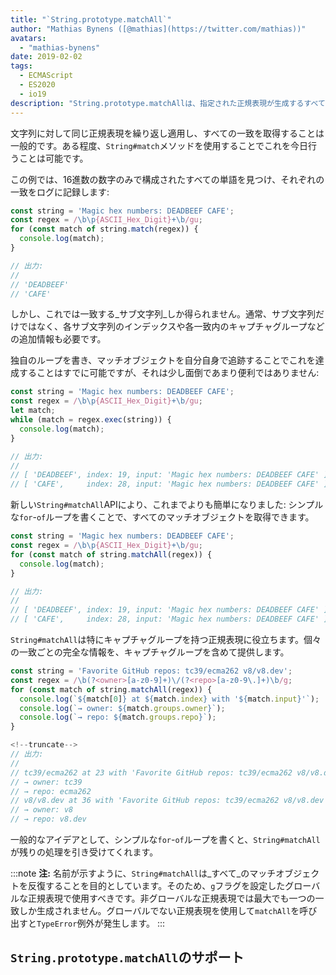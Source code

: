 ```yaml
---
title: "`String.prototype.matchAll`"
author: "Mathias Bynens ([@mathias](https://twitter.com/mathias))"
avatars: 
  - "mathias-bynens"
date: 2019-02-02
tags: 
  - ECMAScript
  - ES2020
  - io19
description: "String.prototype.matchAllは、指定された正規表現が生成するすべてのマッチオブジェクトを簡単に反復処理する方法を提供します。"
---
```

文字列に対して同じ正規表現を繰り返し適用し、すべての一致を取得することは一般的です。ある程度、`String#match`メソッドを使用することでこれを今日行うことは可能です。

この例では、16進数の数字のみで構成されたすべての単語を見つけ、それぞれの一致をログに記録します:

```js
const string = 'Magic hex numbers: DEADBEEF CAFE';
const regex = /\b\p{ASCII_Hex_Digit}+\b/gu;
for (const match of string.match(regex)) {
  console.log(match);
}

// 出力:
//
// 'DEADBEEF'
// 'CAFE'
```

しかし、これでは一致する_サブ文字列_しか得られません。通常、サブ文字列だけではなく、各サブ文字列のインデックスや各一致内のキャプチャグループなどの追加情報も必要です。

独自のループを書き、マッチオブジェクトを自分自身で追跡することでこれを達成することはすでに可能ですが、それは少し面倒であまり便利ではありません:

```js
const string = 'Magic hex numbers: DEADBEEF CAFE';
const regex = /\b\p{ASCII_Hex_Digit}+\b/gu;
let match;
while (match = regex.exec(string)) {
  console.log(match);
}

// 出力:
//
// [ 'DEADBEEF', index: 19, input: 'Magic hex numbers: DEADBEEF CAFE' ]
// [ 'CAFE',     index: 28, input: 'Magic hex numbers: DEADBEEF CAFE' ]
```

新しい`String#matchAll`APIにより、これまでよりも簡単になりました: シンプルな`for`-`of`ループを書くことで、すべてのマッチオブジェクトを取得できます。

```js
const string = 'Magic hex numbers: DEADBEEF CAFE';
const regex = /\b\p{ASCII_Hex_Digit}+\b/gu;
for (const match of string.matchAll(regex)) {
  console.log(match);
}

// 出力:
//
// [ 'DEADBEEF', index: 19, input: 'Magic hex numbers: DEADBEEF CAFE' ]
// [ 'CAFE',     index: 28, input: 'Magic hex numbers: DEADBEEF CAFE' ]
```

`String#matchAll`は特にキャプチャグループを持つ正規表現に役立ちます。個々の一致ごとの完全な情報を、キャプチャグループを含めて提供します。

```js
const string = 'Favorite GitHub repos: tc39/ecma262 v8/v8.dev';
const regex = /\b(?<owner>[a-z0-9]+)\/(?<repo>[a-z0-9\.]+)\b/g;
for (const match of string.matchAll(regex)) {
  console.log(`${match[0]} at ${match.index} with '${match.input}'`);
  console.log(`→ owner: ${match.groups.owner}`);
  console.log(`→ repo: ${match.groups.repo}`);
}

<!--truncate-->
// 出力:
//
// tc39/ecma262 at 23 with 'Favorite GitHub repos: tc39/ecma262 v8/v8.dev'
// → owner: tc39
// → repo: ecma262
// v8/v8.dev at 36 with 'Favorite GitHub repos: tc39/ecma262 v8/v8.dev'
// → owner: v8
// → repo: v8.dev
```

一般的なアイデアとして、シンプルな`for`-`of`ループを書くと、`String#matchAll`が残りの処理を引き受けてくれます。

:::note
**注:** 名前が示すように、`String#matchAll`は_すべて_のマッチオブジェクトを反復することを目的としています。そのため、`g`フラグを設定したグローバルな正規表現で使用すべきです。非グローバルな正規表現では最大でも一つの一致しか生成されません。グローバルでない正規表現を使用して`matchAll`を呼び出すと`TypeError`例外が発生します。
:::

## `String.prototype.matchAll`のサポート

<feature-support chrome="73 /blog/v8-release-73#string.prototype.matchall"
                 firefox="67"
                 safari="13"
                 nodejs="12"
                 babel="yes https://github.com/zloirock/core-js#ecmascript-string-and-regexp"></feature-support>
